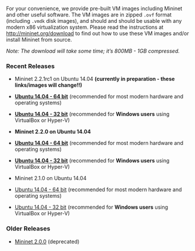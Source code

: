 For your convenience, we provide pre-built VM images including Mininet and other useful software. The VM images are in zipped `.ovf` format (including `.vmdk` disk images), and should and should be usable with any modern x86 virtualization system. Please read the instructions at http://mininet.org/download to find out how to use these VM images and/or install Mininet from source. 

_Note: The download will take some time; it’s 800MB - 1GB compressed._

### Recent Releases

* Mininet 2.2.1rc1 on Ubuntu 14.04 **(currently in preparation - these links/images will change!!)**
 * **[Ubuntu 14.04 - 64 bit](http://downloads.mininet.org/mininet-2.2.1-150416-ubuntu-14.04-server-amd64.zip)** (recommended for most modern hardware and operating systems)
 * **[Ubuntu 14.04 - 32 bit](http://downloads.mininet.org/mininet-2.2.1-150416-ubuntu-14.04-server-i386.zip)** (recommended for **Windows users** using VirtualBox or Hyper-V)

* **Mininet 2.2.0 on Ubuntu 14.04**

 * **[Ubuntu 14.04 - 64 bit](http://downloads.mininet.org/mininet-2.2.0-150106-ubuntu-14.04-server-amd64.zip)** (recommended for most modern hardware and operating systems)
 * **[Ubuntu 14.04 - 32 bit](http://downloads.mininet.org/mininet-2.2.0-150106-ubuntu-14.04-server-i386.zip)** (recommended for **Windows users** using VirtualBox or Hyper-V)

* Mininet 2.1.0 on Ubuntu 14.04

 * [Ubuntu 14.04 - 64 bit](http://downloads.mininet.org/mininet-2.1.0p2-140718-ubuntu-14.04-server-amd64-ovf.zip) (recommended for most modern hardware and operating systems)
 * [Ubuntu 14.04 - 32 bit](http://downloads.mininet.org/mininet-2.1.0p2-140718-ubuntu-14.04-server-i386-ovf.zip) (recommended for **Windows users** using VirtualBox or Hyper-V)

### Older Releases

* [Mininet 2.0.0](https://github.com/mininet/mininet/downloads/) (deprecated)